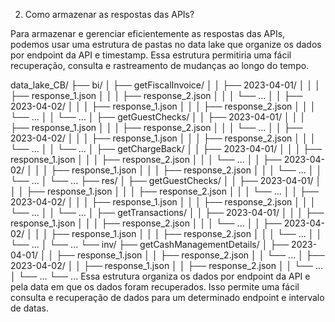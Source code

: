 2.	Como armazenar as respostas das APIs?

Para armazenar e gerenciar eficientemente as respostas das APIs, podemos usar uma estrutura de pastas no data lake que organize os dados por endpoint da API e timestamp. Essa estrutura permitiria uma fácil recuperação, consulta e rastreamento de mudanças ao longo do tempo.

data_lake_CB/
├── bi/
│   ├── getFiscalInvoice/
│   │   ├── 2023-04-01/
│   │   │   ├── response_1.json
│   │   │   ├── response_2.json
│   │   │   └── ...
│   │   ├── 2023-04-02/
│   │   │   ├── response_1.json
│   │   │   ├── response_2.json
│   │   │   └── ...
│   │   └── ...
│   ├── getGuestChecks/
│   │   ├── 2023-04-01/
│   │   │   ├── response_1.json
│   │   │   ├── response_2.json
│   │   │   └── ...
│   │   ├── 2023-04-02/
│   │   │   ├── response_1.json
│   │   │   ├── response_2.json
│   │   │   └── ...
│   │   └── ...
│   ├── getChargeBack/
│   │   ├── 2023-04-01/
│   │   │   ├── response_1.json
│   │   │   ├── response_2.json
│   │   │   └── ...
│   │   ├── 2023-04-02/
│   │   │   ├── response_1.json
│   │   │   ├── response_2.json
│   │   │   └── ...
│   │   └── ...
│   └── ...
├── res/
│   ├── getGuestChecks/
│   │   ├── 2023-04-01/
│   │   │   ├── response_1.json
│   │   │   ├── response_2.json
│   │   │   └── ...
│   │   ├── 2023-04-02/
│   │   │   ├── response_1.json
│   │   │   ├── response_2.json
│   │   │   └── ...
│   │   └── ...
│   ├── getTransactions/
│   │   ├── 2023-04-01/
│   │   │   ├── response_1.json
│   │   │   ├── response_2.json
│   │   │   └── ...
│   │   ├── 2023-04-02/
│   │   │   ├── response_1.json
│   │   │   ├── response_2.json
│   │   │   └── ...
│   │   └── ...
│   └── ...
└── inv/
    ├── getCashManagementDetails/
    │   ├── 2023-04-01/
    │   │   ├── response_1.json
    │   │   ├── response_2.json
    │   │   └── ...
    │   ├── 2023-04-02/
    │   │   ├── response_1.json
    │   │   ├── response_2.json
    │   │   └── ...
    │   └── ...
    └── ...
Essa estrutura organiza os dados por endpoint da API e pela data em que os dados foram recuperados. Isso permite uma fácil consulta e recuperação de dados para um determinado endpoint e intervalo de datas.
